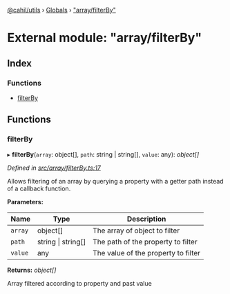 [@cahil/utils](../README.md) › [Globals](../globals.md) › ["array/filterBy"](_array_filterby_.md)

# External module: "array/filterBy"

## Index

### Functions

* [filterBy](_array_filterby_.md#filterby)

## Functions

###  filterBy

▸ **filterBy**(`array`: object[], `path`: string | string[], `value`: any): *object[]*

*Defined in [src/array/filterBy.ts:17](https://github.com/cahilfoley/utils/blob/22bd396/src/array/filterBy.ts#L17)*

 Allows filtering of an array by querying a property with a getter path instead of a callback function.

**Parameters:**

Name | Type | Description |
------ | ------ | ------ |
`array` | object[] | The array of object to filter |
`path` | string &#124; string[] | The path of the property to filter |
`value` | any | The value of the property to filter |

**Returns:** *object[]*

Array filtered according to property and past value
